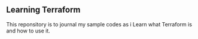 ## Learning Terraform 

This reponsitory is to journal my sample codes as i Learn what Terraform is and how to use it.
